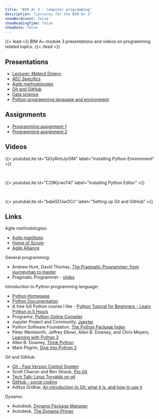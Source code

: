 ```yaml
---
title: "BIM A+ 3 - Computer programming"
description: "Lectures for the BIM A+ 3"
showWordCount: false
showReadingTime: false
showDate: false
---
```


{{< lead >}}
BIM A+ module 3 presentations and videos on programming related topics.
{{< /lead >}}

## Presentations

- [Lecturer: Matevž Dolenc](/bimaplus//BIM_A+3.2_Matevz_Dolenc.pdf)
- [AEC Specifics](/bimaplus/BIM_A+3.2_AEC_Specifics.pdf)
- [Agile methodologies](/bimaplus/BIM_A+3.2_Agile_methodologies.pdf)
- [Git and GitHub](/bimaplus/BIM_A+3.2_Git_and_GitHub.pdf)
- [Data science](/bimaplus/BIM_A+3.2_Data_science.pdf)
- [Python programming language and environment](/bimaplus/BIM_A+3.2_Python.pdf)

## Assignments

- [Programming assignment 1](/bimaplus/BIM_A+3.2_Programming_assignments_-_01.pdf)
- [Programming assignment 2](/bimaplus/BIM_A+3.2_Programming_assignments_-_02.pdf)

## Videos

{{< youtubeLite id="QOyRmtJyOIM" label="Installing Python Environment" >}} 
<p>&nbsp;</p> 
{{< youtubeLite id="C29KjrwoT4I" label="Installing Python Editor" >}} 
<p>&nbsp;</p> 
{{< youtubeLite id="bdai0ZUwOCc" label="Setting up Git and GitHub" >}}

## Links

Agile methodologies:
- [Agile manifesto](https://agilemanifesto.org)
- [Home of Scrum](https://www.scrum.org)
- [Agile Alliance](https://www.agilealliance.org)

General programming:
- Andrew Hunt, David Thomas, [The Pragmatic Programmer: from journeyman to master](https://pragprog.com/titles/tpp20/the-pragmatic-programmer-20th-anniversary-edition/)
- Pragmatic Programmer - [slides](https://www.slideshare.net/slideshow/embed_code/key/84h1LCyv0B8E7c)

Introduction to Python programming language:
- [Python Homepage](https://www.python.org)
- [Python Documentation](https://docs.python.org/3/)
- A free full Python course I like - [Python Tutorial for Beginners - Learn Python in 5 Hours](https://www.youtube.com/watch?v=t8pPdKYpowI)
- Programiz, [Python Online Compiler](https://www.programiz.com/python-programming/online-compiler/) 
- Jupyter Project and Community, [Jupyter](https://jupyter.org/try)
- Python Software Foundation, [The Python Package Index](https://pypi.org)
- Peter Wentworth, Jeffrey Elkner, Allen B. Downey, and Chris Meyers, [Learning with Python 3](http://www.openbookproject.net/thinkcs/python/english3e/)
- Allen B. Downey, [Think Python](https://greenteapress.com/wp/think-python-2e/)
- Mark Pilgrim, [Dive Into Python 3](https://diveintopython3.net)

Git and GitHub:
- [Git - Fast Version Control System](http://git-scm.com/)
- Scott Chacon and Ben Straub, [Pro Git](https://git-scm.com/book/en/v2)
- [Tech Talk: Linus Torvalds on git](http://www.youtube.com/watch?v=4XpnKHJAok8)
- [GitHub - social coding](https://github.com/)
- Aditya Sridhar, [An introduction to Git: what it is, and how to use it](https://www.freecodecamp.org/news/what-is-git-and-how-to-use-it-c341b049ae61/)

Dynamo:
- Autodesk, [Dynamo Package Manager](https://dynamopackages.com)
- Autodesk, [The Dynamo Primer](https://primer.dynamobim.org/index.html)
